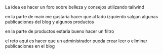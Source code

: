La idea es hacer un foro sobre belleza y consejos utilizando tailwind

en la parte de main me gustaria hacer que al lado izquierdo salgan algunas publicaciones del blog y algunos productos

en la parte de productos estaria bueno hacer un filtro

el reto aqui es hacer que un administrador pueda crear leer o eliminar publicaciones en el blog




